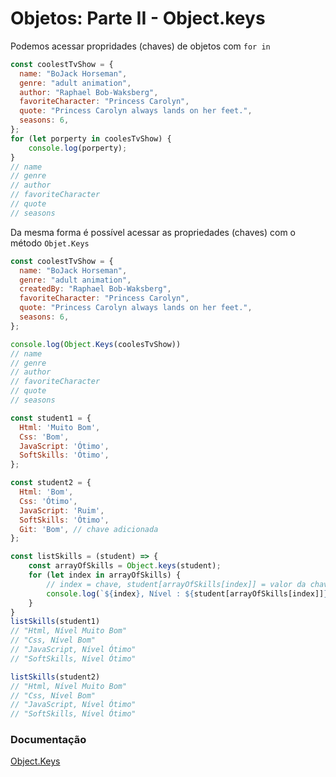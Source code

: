 # Objetos: Parte II - Object.keys
Podemos acessar propridades (chaves) de objetos com `for in`
```javascript
const coolestTvShow = {
  name: "BoJack Horseman",
  genre: "adult animation",
  author: "Raphael Bob-Waksberg",
  favoriteCharacter: "Princess Carolyn",
  quote: "Princess Carolyn always lands on her feet.",
  seasons: 6,
};
for (let porperty in coolesTvShow) {
    console.log(porperty);
}
// name
// genre
// author
// favoriteCharacter
// quote
// seasons
```

Da mesma forma é possível acessar as propriedades (chaves) com o método `Objet.Keys`
```javascript
const coolestTvShow = {
  name: "BoJack Horseman",
  genre: "adult animation",
  createdBy: "Raphael Bob-Waksberg",
  favoriteCharacter: "Princess Carolyn",
  quote: "Princess Carolyn always lands on her feet.",
  seasons: 6,
};

console.log(Object.Keys(coolesTvShow))
// name
// genre
// author
// favoriteCharacter
// quote
// seasons
```


```javascript
const student1 = {
  Html: 'Muito Bom',
  Css: 'Bom',
  JavaScript: 'Ótimo',
  SoftSkills: 'Ótimo',
};

const student2 = {
  Html: 'Bom',
  Css: 'Ótimo',
  JavaScript: 'Ruim',
  SoftSkills: 'Ótimo',
  Git: 'Bom', // chave adicionada
};

const listSkills = (student) => {
    const arrayOfSkills = Object.keys(student);
    for (let index in arrayOfSkills) {
        // index = chave, student[arrayOfSkills[index]] = valor da chave
        console.log(`${index}, Nível : ${student[arrayOfSkills[index]]}`) 
    }
}
listSkills(student1)
// "Html, Nível Muito Bom"
// "Css, Nível Bom"
// "JavaScript, Nível Ótimo"
// "SoftSkills, Nível Ótimo"

listSkills(student2)
// "Html, Nível Muito Bom"
// "Css, Nível Bom"
// "JavaScript, Nível Ótimo"
// "SoftSkills, Nível Ótimo"
```

### Documentação
[Object.Keys](https://developer.mozilla.org/pt-BR/docs/Web/JavaScript/Reference/Global_Objects/Object/keys)